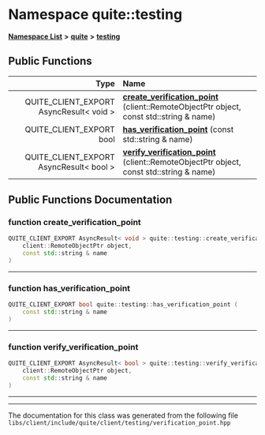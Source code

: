 

# Namespace quite::testing



[**Namespace List**](namespaces.md) **>** [**quite**](namespacequite.md) **>** [**testing**](namespacequite_1_1testing.md)










































## Public Functions

| Type | Name |
| ---: | :--- |
|  QUITE\_CLIENT\_EXPORT AsyncResult&lt; void &gt; | [**create\_verification\_point**](#function-create_verification_point) (client::RemoteObjectPtr object, const std::string & name) <br> |
|  QUITE\_CLIENT\_EXPORT bool | [**has\_verification\_point**](#function-has_verification_point) (const std::string & name) <br> |
|  QUITE\_CLIENT\_EXPORT AsyncResult&lt; bool &gt; | [**verify\_verification\_point**](#function-verify_verification_point) (client::RemoteObjectPtr object, const std::string & name) <br> |




























## Public Functions Documentation




### function create\_verification\_point 

```C++
QUITE_CLIENT_EXPORT AsyncResult< void > quite::testing::create_verification_point (
    client::RemoteObjectPtr object,
    const std::string & name
) 
```




<hr>



### function has\_verification\_point 

```C++
QUITE_CLIENT_EXPORT bool quite::testing::has_verification_point (
    const std::string & name
) 
```




<hr>



### function verify\_verification\_point 

```C++
QUITE_CLIENT_EXPORT AsyncResult< bool > quite::testing::verify_verification_point (
    client::RemoteObjectPtr object,
    const std::string & name
) 
```




<hr>

------------------------------
The documentation for this class was generated from the following file `libs/client/include/quite/client/testing/verification_point.hpp`

